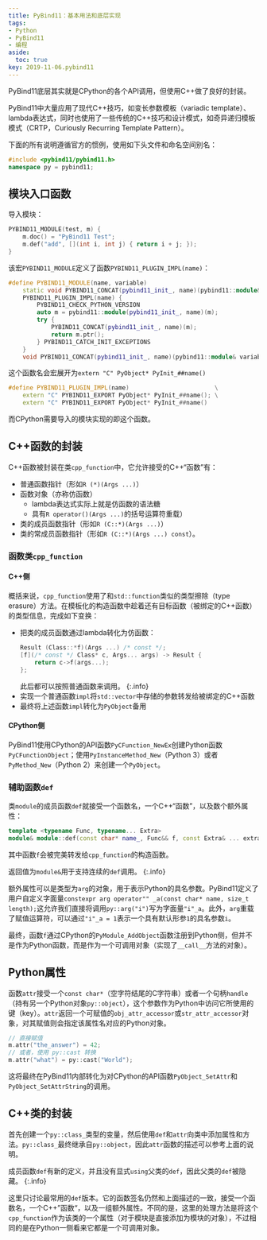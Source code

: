 ```yaml
---
title: PyBind11：基本用法和底层实现
tags:
- Python
- PyBind11
- 编程
aside:
  toc: true
key: 2019-11-06.pybind11
---
```


PyBind11底层其实就是CPython的各个API调用，但使用C++做了良好的封装。

<!--more-->

PyBind11中大量应用了现代C++技巧，如变长参数模板（variadic template）、lambda表达式，同时也使用了一些传统的C++技巧和设计模式，如奇异递归模板模式（CRTP，Curiously Recurring Template Pattern）。

下面的所有说明遵循官方的惯例，使用如下头文件和命名空间别名：

```c++
#include <pybind11/pybind11.h>
namespace py = pybind11;
```

## 模块入口函数

导入模块：

```c++
PYBIND11_MODULE(test, m) {
    m.doc() = "PyBind11 Test";
    m.def("add", [](int i, int j) { return i + j; });
}
```

该宏`PYBIND11_MODULE`定义了函数`PYBIND11_PLUGIN_IMPL(name)`：

```c++
#define PYBIND11_MODULE(name, variable)                                    \
    static void PYBIND11_CONCAT(pybind11_init_, name)(pybind11::module&);  \
    PYBIND11_PLUGIN_IMPL(name) {                                           \
        PYBIND11_CHECK_PYTHON_VERSION                                      \
        auto m = pybind11::module(pybind11_init_, name)(m);                \
        try {                                                              \
            PYBIND11_CONCAT(pybind11_init_, name)(m);                      \
            return m.ptr();                                                \
        } PYBIND11_CATCH_INIT_EXCEPTIONS                                   \
    }                                                                      \
    void PYBIND11_CONCAT(pybind11_init_, name)(pybind11::module& variable)
```

这个函数名会宏展开为`extern "C" PyObject* PyInit_##name()`

```c++
#define PYBIND11_PLUGIN_IMPL(name)                        \
    extern "C" PYBIND11_EXPORT PyObject* PyInit_##name(); \
    extern "C" PYBIND11_EXPORT PyObject* PyInit_##name()
```

而CPython需要导入的模块实现的即这个函数。

## C++函数的封装

C++函数被封装在类`cpp_function`中，它允许接受的C++“函数”有：

- 普通函数指针（形如`R (*)(Args ...)`）
- 函数对象（亦称仿函数）
  - lambda表达式实际上就是仿函数的语法糖
  - 具有`R operator()(Args ...)`的括号运算符重载）
- 类的成员函数指针（形如`R (C::*)(Args ...)`）
- 类的常成员函数指针（形如`R (C::*)(Args ...) const`）。

### 函数类`cpp_function`

#### C++侧

概括来说，`cpp_function`使用了和`std::function`类似的类型擦除（type erasure）方法。在模板化的构造函数中趁着还有目标函数（被绑定的C++函数）的类型信息，完成如下变换：

- 把类的成员函数通过lambda转化为仿函数：
  ```c++
  Result (Class::*f)(Args ...) /* const */;
  [f](/* const */ Class* c, Args... args) -> Result {
      return c->f(args...);
  };
  ```
  此后都可以按照普通函数来调用。
  {:.info}
- 实现一个普通函数`impl`将`std::vector`中存储的参数转发给被绑定的C++函数
- 最终将上述函数`impl`转化为`PyObject`备用

#### CPython侧

PyBind11使用CPython的API函数`PyCFunction_NewEx`创建Python函数`PyCFunctionObject`；使用`PyInstanceMethod_New`（Python 3）或者`PyMethod_New`（Python 2）来创建一个`PyObject`。

### 辅助函数`def`

类`module`的成员函数`def`就接受一个函数名，一个C++“函数”，以及数个额外属性：

```c++
template <typename Func, typename... Extra>
module& module::def(const char* name_, Func&& f, const Extra& ... extra);
```

其中函数`f`会被完美转发给`cpp_function`的构造函数。

返回值为`module&`用于支持连续的`def`调用。
{:.info}

额外属性可以是类型为`arg`的对象，用于表示Python的具名参数。PyBind11定义了用户自定义字面量`constexpr arg operator"" _a(const char* name, size_t length);`这允许我们直接将调用`py::arg("i")`写为字面量`"i"_a`。此外，`arg`重载了赋值运算符，可以通过`"i"_a = 1`表示一个具有默认形参`1`的具名参数`i`。

最终，函数`f`通过CPython的`PyModule_AddObject`函数注册到Python侧，但并不是作为Python函数，而是作为一个可调用对象（实现了`__call__`方法的对象）。

## Python属性

函数`attr`接受一个`const char*`（空字符结尾的C字符串）或者一个句柄`handle`（持有另一个Python对象`py::object`），这个参数作为Python中访问它所使用的键（key）。`attr`返回一个可赋值的`obj_attr_accessor`或`str_attr_accessor`对象，对其赋值则会指定该属性名对应的Python对象。

```c++
// 直接赋值
m.attr("the_answer") = 42;
// 或者，使用 py::cast 转换
m.attr("what") = py::cast("World");
```

这将最终在PyBind11内部转化为对CPython的API函数`PyObject_SetAttr`和`PyObject_SetAttrString`的调用。

## C++类的封装

首先创建一个`py::class_`类型的变量，然后使用`def`和`attr`向类中添加属性和方法。`py::class_`最终继承自`py::object`，因此`attr`函数的描述可以参考上面的说明。

成员函数`def`有新的定义，并且没有显式`using`父类的`def`，因此父类的`def`被隐藏。
{:.info}

这里只讨论最常用的`def`版本。它的函数签名仍然和上面描述的一致，接受一个函数名，一个C++”函数“，以及一组额外属性。不同的是，这里的处理方法是将这个`cpp_function`作为该类的一个属性（对于模块是直接添加为模块的对象），不过相同的是在Python一侧看来它都是一个可调用对象。
